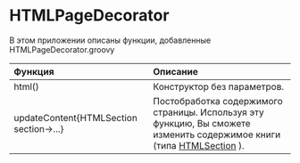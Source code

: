 # HTMLPageDecorator #

В этом приложении описаны функции, добавленные HTMLPageDecorator.groovy

| Функция | Описание |
|:--------|:---------|
| html()  | Конструктор без параметров. |
| updateContent{HTMLSection section->...} | Постобработка содержимого страницы. Используя эту функцию, Вы сможете изменить содержимое книги (типа [HTMLSection](HTMLSection.md) ). |